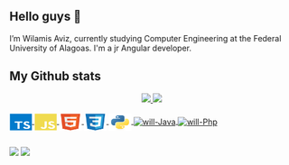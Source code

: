 ## Hello guys 👋

I’m Wilamis Aviz, currently studying Computer Engineering at the Federal University of Alagoas. I'm a jr Angular developer.

## My Github stats
<div align="center">
  <a href="https://github.com/wilamisaviz15">
  <img height="180em" src="https://github-readme-stats.vercel.app/api?username=wilamisaviz15&show_icons=true&theme=dark&include_all_commits=true&count_private=true"/>
  <img height="180em" src="https://github-readme-stats.vercel.app/api/top-langs/?username=wilamisaviz15&layout=compact&langs_count=7&theme=dark"/>
</div>

<div style="display: inline_block"><br>
  <img align="center" alt="will-Ts" height="30" width="40" src="https://raw.githubusercontent.com/devicons/devicon/master/icons/typescript/typescript-plain.svg">
  <img align="center" alt="will-Js" height="30" width="40" src="https://raw.githubusercontent.com/devicons/devicon/master/icons/javascript/javascript-plain.svg">
  <img align="center" alt="will-HTML" height="30" width="40" src="https://raw.githubusercontent.com/devicons/devicon/master/icons/html5/html5-original.svg">
  <img align="center" alt="will-CSS" height="30" width="40" src="https://raw.githubusercontent.com/devicons/devicon/master/icons/css3/css3-original.svg">
  <img align="center" alt="will-Python" height="30" width="40" src="https://raw.githubusercontent.com/devicons/devicon/master/icons/python/python-original.svg">
  <img align="center" alt="will-Java" height="30" width="40" src="https://cdn.jsdelivr.net/gh/devicons/devicon/icons/java/java-original.svg">
  <img align="center" alt="will-Php" height="30" width="40" src="https://cdn.jsdelivr.net/gh/devicons/devicon/icons/php/php-plain.svg">
</div>
  
##
  
<div>
  <a href = "mailto:wmaa@ic.ufal.br"><img src="https://img.shields.io/badge/-Gmail-%23333?style=for-the-badge&logo=gmail&logoColor=white" target="_blank"></a>
  <a href="https://www.linkedin.com/in/wilamis-aviz/" target="_blank"><img src="https://img.shields.io/badge/-LinkedIn-%230077B5?style=for-the-badge&logo=linkedin&logoColor=white" target="_blank"></a>   
</div>
